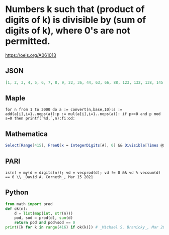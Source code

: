 # Numbers k such that \(product of digits of k\) is divisible by \(sum of digits of k\), where 0's are not permitted\.
https://oeis.org/A061013
## JSON
```JSON
[1, 2, 3, 4, 5, 6, 7, 8, 9, 22, 36, 44, 63, 66, 88, 123, 132, 138, 145, 154, 159, 167, 176, 183, 189, 195, 198, 213, 224, 231, 235, 242, 246, 253, 257, 264, 268, 275, 279, 286, 297, 312, 318, 321, 325, 333, 345, 347, 352, 354, 357, 369, 374, 375, 381, 396, 415]
```
## Maple
```Maple
for n from 1 to 3000 do a := convert(n,base,10):s := add(a[i],i=1..nops(a)):p := mul(a[i],i=1..nops(a)): if p<>0 and p mod s=0 then printf(`%d,`,n):fi:od:
```
## Mathematica
```Mathematica
Select[Range[415], FreeQ[x = IntegerDigits[#], 0] && Divisible[Times @@ x, Plus @@ x] &] (* _Jayanta Basu_, Jul 13 2013 *)
```
## PARI
```PARI
is(n) = my(d = digits(n)); vd = vecprod(d); vd != 0 && vd % vecsum(d) == 0 \\ _David A. Corneth_, Mar 15 2021
```
## Python
```Python
from math import prod
def ok(n):
    d = list(map(int, str(n)))
    pod, sod = prod(d), sum(d)
    return pod and pod%sod == 0
print([k for k in range(416) if ok(k)]) # _Michael S. Branicky_, Mar 28 2022
```
